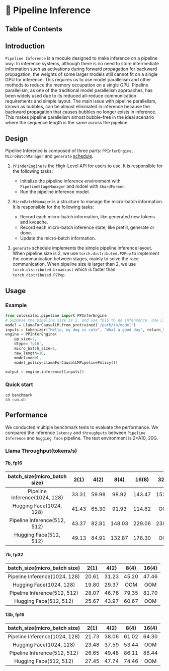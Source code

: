 # 🐳 Pipeline Inference

## Table of Contents

## Introduction

`Pipeline Inference` is a module designed to make inference on a pipeline way. In inference systems, although there is no need to store intermediate information such as activations during forward propagation for backward propagation, the weights of some larger models still cannot fit on a single GPU for inference. This requires us to use model parallelism and other methods to reduce the memory occupation on a single GPU. Pipeline parallelism, as one of the traditional model parallelism approaches, has been widely used due to its reduced all-reduce communication requirements and simple layout. The main issue with pipeline parallelism, known as bubbles, can be almost eliminated in inference because the backward propagation that causes bubbles no longer exists in inference. This makes pipeline parallelism almost bubble-free in the ideal scenario where the sequence length is the same across the pipeline.

## Design

Pipeline Inference is composed of three parts: `PPInferEngine`, `MicroBatchManager` and `generate` [schedule](https://github.com/hpcaitech/ColossalAI/blob/feature/pipeline-infer/colossalai/pipeline/schedule/generate.py).

1. `PPInderEngine` is the High-Level API for users to use. It is responsible for the following tasks:
    - Initialize the pipeline inference environment with `PipelineStageManager` and mdoel with `ShardFormer`.
    - Run the pipeline inference model.

2. `MicroBatchManager` is a structure to manage the micro-batch information. It is responsible for the following tasks:
    - Record each micro-batch information, like generated new tokens and kvcache.
    - Record each micro-batch inference state, like prefill, generate or done.
    - Update the micro-batch information.

3. `generate` schedule implements the simple pipeline inference layout. When pipeline size is 2, we use `torch.distributed.P2Pop` to implement the communication between stages, mainly to solve the race communication. When pipeline size is larger than 2, we use `torch.distributed.broadcast` which is faster than `torch.distributed.P2Pop`.

## Usage

### Example
```python
from colossalai.pipeline import PPInferEngine
# Suppose the pipeline size is 2, and use fp16 to do infenrence. Use Llama as an example.
model = LlamaForCausalLM.from_pretrained('/path/to/model')
inputs = tokenizer("Hello, my dog is cute", "What a good day", return_tensors="pt")
engine = PPInferEngine(
    pp_size=2,
    dtype='fp16',
    micro_batch_size=1,
    new_length=10,
    model=model,
    model_policy=LlamaForCausalLMPipelinePolicy())

output = engine.inference([inputs])

```

### Quick start
```shell
cd benchmark
sh run.sh
```

## Performance

We conducted multiple benchmark tests to evaluate the performance. We compared the inference `latency` and `throughputs` between `Pipeline Inference` and `hugging face` pipeline. The test environment is 2*A10, 20G.

### Llama Throughput(tokens/s)

#### 7b, fp16
| batch_size(micro_batch size)| 2(1) | 4(2) | 8(4) | 16(8) | 32(8) | 32(16)|
| :---: | :---: | :---: | :---: | :---: | :---: | :---:|
| Pipeline Inference(1024, 128) | 33.31 | 59.98 | 98.92 | 143.47 | 152.61 | OOM |
| Hugging Face(1024, 128) |  41.43 | 65.30 | 91.93 | 114.62 | OOM| OOM |
| Pipeline Inference(512, 512) | 43.37 | 82.81 | 148.03 | 229.06 | 238.67 | 312.82 |
| Hugging Face(512, 512) |  49.13 | 84.91 | 132.87 | 178.30 | OOM| OOM |

#### 7b, fp32
| batch_size(micro_batch size)| 2(1) | 4(2) | 8(4) | 16(4) |
| :---: | :---: | :---: | :---: | :---: |
| Pipeline Inference(1024, 128) | 20.61 | 31.23 | 45.20 | 47.46 |
| Hugging Face(1024, 128) | 19.80 | 29.37| OOM | OOM |
| Pipeline Inference(512, 512) | 28.07 | 46.76 | 79.35 | 81.70 |
| Hugging Face(512, 512) |  25.67 | 43.97 | 60.67 | OOM |

#### 13b, fp16
| batch_size(micro_batch size)| 2(1) | 4(2) | 8(4) | 16(4) |
| :---: | :---: | :---: | :---: | :---: |
| Pipeline Inference(1024, 128) | 21.73 | 38.06 | 61.02 | 64.30 |
| Hugging Face(1024, 128) | 23.48 | 37.59 | 53.44 | OOM |
| Pipeline Inference(512, 512) | 26.65 | 49.48 | 86.11 | 88.44 |
| Hugging Face(512, 512) |  27.45 | 47.74 | 74.46 | OOM |

